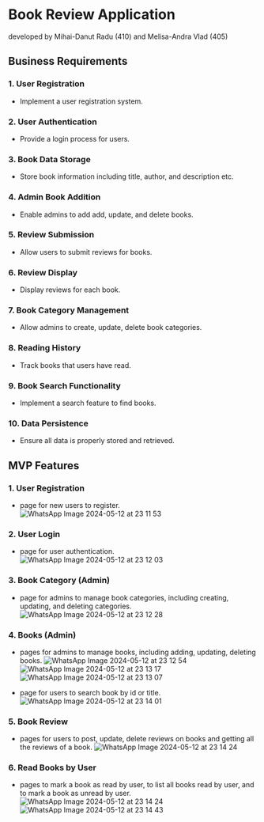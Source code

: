 # Book Review Application
developed by Mihai-Danut Radu (410) and Melisa-Andra Vlad (405)

## Business Requirements

### 1. User Registration
- Implement a user registration system.

### 2. User Authentication
- Provide a login process for users.

### 3. Book Data Storage
- Store book information including title, author, and description etc.

### 4. Admin Book Addition
- Enable admins to add add, update, and delete books.

### 5. Review Submission
- Allow users to submit reviews for books.

### 6. Review Display
- Display reviews for each book.

### 7. Book Category Management
- Allow admins to create, update, delete book categories.

### 8. Reading History
- Track books that users have read.

### 9. Book Search Functionality
- Implement a search feature to find books.

### 10. Data Persistence
- Ensure all data is properly stored and retrieved.

## MVP Features

### 1. User Registration
- page for new users to register.
![WhatsApp Image 2024-05-12 at 23 11 53](https://github.com/VladMelisaAndra/BookReview/assets/79593335/3c822dae-7f86-4dec-9c20-5d54a36e833f)

### 2. User Login
- page for user authentication.
![WhatsApp Image 2024-05-12 at 23 12 03](https://github.com/VladMelisaAndra/BookReview/assets/79593335/0372e14a-5c32-4ff5-9258-b64f60c959f2)

### 3. Book Category (Admin)
- page for admins to manage book categories, including creating, updating, and deleting categories.
![WhatsApp Image 2024-05-12 at 23 12 28](https://github.com/VladMelisaAndra/BookReview/assets/79593335/e71a57be-9903-4bbe-adcd-febd5d9e5456)

### 4. Books (Admin)
- pages for admins to manage books, including adding, updating, deleting books.
![WhatsApp Image 2024-05-12 at 23 12 54](https://github.com/VladMelisaAndra/BookReview/assets/79593335/ba26800c-fcc2-4140-be8b-15f8cda7021f)
![WhatsApp Image 2024-05-12 at 23 13 17](https://github.com/VladMelisaAndra/BookReview/assets/79593335/1f06d9d5-0a77-432f-b1f0-c5715a151244)
![WhatsApp Image 2024-05-12 at 23 13 07](https://github.com/VladMelisaAndra/BookReview/assets/79593335/19a472ce-fd8b-4aac-af32-ebcf19c330e2)

- page for users to search book by id or title.
![WhatsApp Image 2024-05-12 at 23 14 01](https://github.com/VladMelisaAndra/BookReview/assets/79593335/f0747127-9545-4bfa-8d48-f5e41d89d41c)

### 5. Book Review
- pages for users to post, update, delete reviews on books and getting all the reviews of a book.
![WhatsApp Image 2024-05-12 at 23 14 24](https://github.com/VladMelisaAndra/BookReview/assets/79593335/7159e339-e5cc-4a1d-99f4-df10d2f02af9)

### 6. Read Books by User
- pages to mark a book as read by user, to list all books read by user, and to mark a book as unread by user.
![WhatsApp Image 2024-05-12 at 23 14 24](https://github.com/VladMelisaAndra/BookReview/assets/79593335/7159e339-e5cc-4a1d-99f4-df10d2f02af9)
![WhatsApp Image 2024-05-12 at 23 14 43](https://github.com/VladMelisaAndra/BookReview/assets/79593335/f5eef1a1-eea5-47e7-b95a-0acac772debb)
